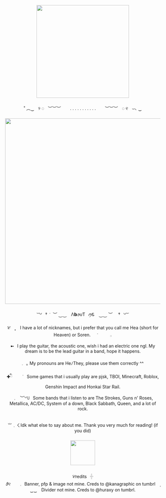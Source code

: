 <div align="center">
  <img height="300" src="https://media.discordapp.net/attachments/1073707639130820670/1407144430183645284/image.png?ex=68a5b19f&is=68a4601f&hm=96281690779b4137434f2ee0cabd7f71f1b59f4a487ca26d4f408d7df2a8868c&=&format=webp&quality=lossless"  />
</div>

###

<p align="center">˚ ︵‿ㅤ୨ ◌ㅤ︶︶︶ㅤ ㅤ. . . . . . . . . . . ㅤㅤ︶︶︶ㅤ◌ ୧ㅤ⌣◟‿</p>

###

<div align="center">
  <img height="600" src="https://media.discordapp.net/attachments/1073707639130820670/1407144303976775762/image.png?ex=68a5b181&is=68a46001&hm=c6a777910b9df83fb06fc6dac8dedb94c9d6374adf7e4330b538cb34d8c73309&=&format=webp&quality=lossless"  />
</div>

###

<p align="center">͝ ꒡⠀† ݁ ⠀︶ ⏝⏝ ⠀Λ𝗯ꪮᴜƬ⠀ꪑᏋ⠀ ⏝⏝ ︶⠀ ݁ †⠀꒡ ͝</p>

###

<p align="center">𝒞　˳　I have a lot of nicknames, but i prefer that you call me Hea (short for Heaven) or Soren. ⠀ ݁⠀⠀⠀⠀ 𓂂<br><br>➼⠀I play the guitar, the acoustic one, wish i had an electric one ngl. My dream is to be the lead guitar in a band, hope it happens.<br><br>𓈒⠀｡ My pronouns are HeﾉThey, please use them correctly ^^<br><br>✚ིㅤㅤ ݃ ㅤSome games that i usually play are pjsk, TBOI, Minecraft, Roblox, Genshin Impact and Honkai Star Rail.<br><br>﹒⠀︶꒡꒤⠀Some bands that i listen to are The Strokes, Guns n' Roses, Metallica, AC/DC, System of a down, Black Sabbath, Queen, and a lot of rock.<br><br><br>⺌﹒ㄑIdk what else to say about me. Thank you very much for reading! (if you did)</p>

###

<div align="center">
  <img height="80" src="https://media.discordapp.net/attachments/1073707639130820670/1407494030610403328/image.png?ex=68a64e76&is=68a4fcf6&hm=e2a308090752717cf5eebd01743948285231c3ea45f5e1c825079f513bef74a0&=&format=webp&quality=lossless&width=1318&height=169"  />
</div>

###

<p align="center">𝒞redits⠀𓏶<br> 𝜗୧⠀⠀⠀𓈒⠀Banner, pfp & image not mine. Creds to @kanagraphic on tumbrl ۪<br>‿‿ Divider not mine. Creds to @huraxy on tumbrl.</p>

###
